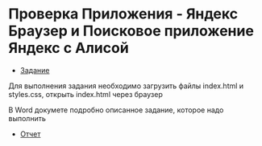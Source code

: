 


# Проверка Приложения - Яндекс Браузер и Поисковое приложение Яндекс с Алисой
- [Задание](https://github.com/ELvovo7/TZ_credit_application_form/blob/main/Задание/Test%20QA.zip)

Для выполнения задания необходимо загрузить файлы index.html и styles.css, открыть index.html через браузер

В Word докумете подробно описанное задание, которое надо выполнить

- [Отчет](https://github.com/ELvovo7/TZ_credit_application_form/blob/main/Отчет/Отчет%20о%20тестировании%20формы%20ЗАЯВКА%20НА%20КРЕДИТ.pdf)
